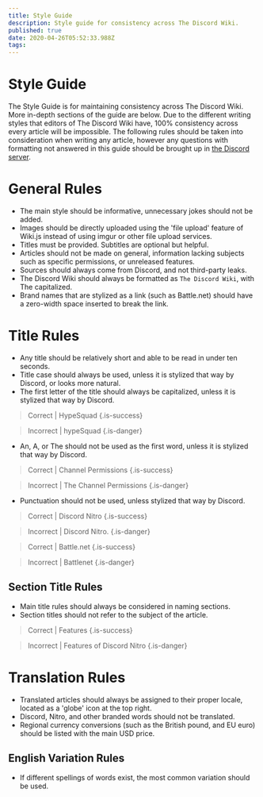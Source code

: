 ```yaml
---
title: Style Guide
description: Style guide for consistency across The Discord Wiki.
published: true
date: 2020-04-26T05:52:33.988Z
tags: 
---
```


# Style Guide
The Style Guide is for maintaining consistency across The Discord Wiki. More in-depth sections of the guide are below. Due to the different writing styles that editors of The Discord Wiki have, 100% consistency across every article will be impossible. The following rules should be taken into consideration when writing any article, however any questions with formatting not answered in this guide should be brought up in [the Discord server](https://discord.gg/a4S5uVB). 

# General Rules
* The main style should be informative, unnecessary jokes should not be added.
* Images should be directly uploaded using the 'file upload' feature of Wiki.js instead of using imgur or other file upload services.
* Titles must be provided. Subtitles are optional but helpful.
* Articles should not be made on general, information lacking subjects such as specific permissions, or unreleased features.
* Sources should always come from Discord, and not third-party leaks.
* The Discord Wiki should always be formatted as `The Discord Wiki`, with The capitalized.
* Brand names that are stylized as a link (such as Battle.​net) should have a zero-width space inserted to break the link.

# Title Rules
* Any title should be relatively short and able to be read in under ten seconds. 
* Title case should always be used, unless it is stylized that way by Discord, or looks more natural.
* The first letter of the title should always be capitalized, unless it is stylized that way by Discord. 
> Correct | HypeSquad
{.is-success}

> Incorrect | hypeSquad
{.is-danger}

* An, A, or The should not be used as the first word, unless it is stylized that way by Discord.
> Correct | Channel Permissions
{.is-success}

> Incorrect | The Channel Permissions
{.is-danger}

* Punctuation should not be used, unless stylized that way by Discord.
> Correct | Discord Nitro
{.is-success}

> Incorrect | Discord Nitro.
{.is-danger}

> Correct | Battle.​net 
{.is-success}

> Incorrect | Battlenet
{.is-danger}

## Section Title Rules
* Main title rules should always be considered in naming sections.
* Section titles should not refer to the subject of the article.
> Correct | Features
{.is-success}

> Incorrect | Features of Discord Nitro
{.is-danger}

# Translation Rules

* Translated articles should always be assigned to their proper locale, located as a 'globe' icon at the top right.
* Discord, Nitro, and other branded words should not be translated.
* Regional currency conversions (such as the British pound, and EU euro) should be listed with the main USD price.

## English Variation Rules

* If different spellings of words exist, the most common variation should be used.